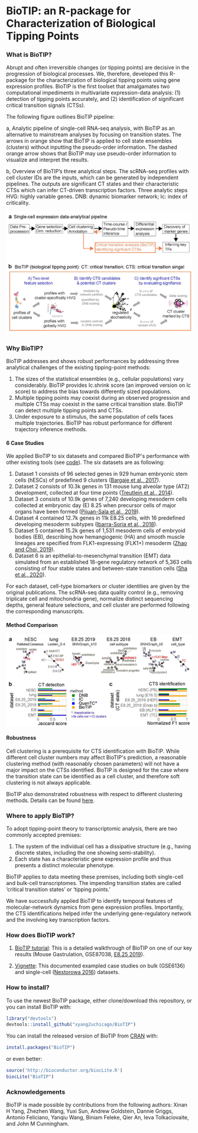 # BioTIP: an R-package for Characterization of Biological Tipping Points
### What is BioTIP?
Abrupt and often irreversible changes (or tipping points) are decisive in the progression of biological processes. We, therefore, developed this R-package for the characterization of biological tipping points using gene expression profiles. BioTIP is the first toolset that amalgamates two computational impediments in multivariate expression-data analysis: (1) detection of tipping points accurately, and (2) identification of significant critical transition signals (CTSs). 

The following figure outlines BioTIP pipeline: 

a, Analytic pipeline of single-cell RNA-seq analysis, with BioTIP as an alternative to mainstream analyses by focusing on transition states. The arrows in orange show that BioTIP is applied to cell state ensembles (clusters) without inputting the pseudo-order information. The dashed orange arrow shows that BioTIP may use pseudo-order information to visualize and interpret the results.  

b, Overview of BioTIP’s three analytical steps. The scRNA-seq profiles with cell cluster IDs are the inputs, which can be generated by independent pipelines. The outputs are significant CT states and their characteristic CTSs which can infer CT-driven transcription factors. Three analytic steps HVG: highly variable genes. DNB: dynamic biomarker network; Ic: index of criticality. 

<img src="https://github.com/xyang2uchicago/BioTIP/blob/master/results/Fig1_BioTIP_github.jpg"> 

### Why BioTIP?
BioTIP addresses and shows robust performances by addressing three analytical challenges of the existing tipping-point methods:

1. The sizes of the statistical ensembles (e.g., cellular populations) vary considerably. BioTIP provides Ic.shrink score (an improved version on Ic score) to address the bias towards differently sized populations.
2. Multiple tipping points may coexist during an observed progression and multiple CTSs may coexist in the same critical transition state. BioTIP can detect multiple tipping points and CTSs. 
3. Under exposure to a stimulus, the same population of cells faces multiple trajectories. BioTIP has robust performance for different trajectory inference methods. 

#### 6 Case Studies

We applied BioTIP to six datasets and compared BioTIP's performance with other existing tools (see [code](https://github.com/xyang2uchicago/BioTIP/blob/master/code)). The six datasets are as following:

1. Dataset 1 consists of 96 selected genes in 929 human embryonic stem cells (hESCs) of predefined 9 clusters ([Bargaje et al., 2017](https://pubmed.ncbi.nlm.nih.gov/28167799/)). 
2. Dataset 2 consists of 10.3k genes in 131 mouse lung alveolar type (AT2) development, collected at four time points ([Treutlein et al., 2014](https://pubmed.ncbi.nlm.nih.gov/24739965/)). 
3. Dataset 3 consists of 10.9k genes of 7,240 developing mesoderm cells collected at embryonic day (E) 8.25 when precursor cells of major organs have been formed ([Pijuan-Sala et al., 2019](https://pubmed.ncbi.nlm.nih.gov/30787436/)). 
4. Dataset 4 contained 12.7k genes in 11k E8.25 cells, with 16 predefined developing mesoderm subtypes ([Ibarra-Soria et al., 2018](https://www.nature.com/articles/s41556-017-0013-z)). 
5. Dataset 5 contained 15.2k genes of 1,531 mesoderm cells of embryoid bodies (EB), describing how hemangiogenic (HA) and smooth muscle lineages are specified from FLK1-expressing (FLK1+) mesoderm ([Zhao and Choi, 2019](https://pubmed.ncbi.nlm.nih.gov/31740535/)). 
6. Dataset 6 is an epithelial-to-mesenchymal transition (EMT) data simulated from an established 18-gene regulatory network of 5,363 cells consisting of four stable states and between-state transition cells ([Sha et al., 2020](https://academic.oup.com/nar/article/48/17/9505/5900115)). 

For each dataset, cell-type biomarkers or cluster identities are given by the original publications. The scRNA-seq data quality control (e.g., removing triplicate cell and mitochondria gene), normalize distinct sequencing depths, general feature selections, and cell cluster are performed following the corresponding manuscripts.

#### Method Comparison

<img src="https://github.com/xyang2uchicago/BioTIP/blob/master/results/6db_for_git.jpg"> 

#### Robustness

Cell clustering is a prerequisite for CTS identification with BioTIP. While different cell cluster numbers may affect BioTIP's prediction, a reasonable clustering method (with reasonably chosen parameters) will not have a major impact on the CTSs identified. BioTIP is designed for the case where the transition state can be identified as a cell cluster, and therefore soft clustering is not always applicable. 

BioTIP also demonstrated robustness with respect to different clustering methods. Details can be found [here](https://github.com/xyang2uchicago/BioTIP/blob/master/results/robustness.md). 


### Where to apply BioTIP?
To adopt tipping-point theory to transcriptomic analysis, there are two commonly accepted premises:  

1. The system of the individual cell has a dissipative structure (e.g., having discrete states, including the one showing semi-stability).
2. Each state has a characteristic gene expression profile and thus presents a distinct molecular phenotype.  

BioTIP applies to data meeting these premises, including both single-cell and bulk-cell transcriptomes. The impending transition states are called ‘critical transition states’ or ‘tipping points.’

We have successfully applied BioTIP to identify temporal features of molecular-network dynamics from gene expression profiles. Importantly, the CTS identifications helped infer the underlying gene-regulatory network and the involving key transcription factors.

### How does BioTIP work? 

1. [BioTIP tutorial](https://htmlpreview.github.io/?https://github.com/xyang2uchicago/BioTIP/blob/master/tutorial/Gastrulation.html): This is a detailed walkthrough of BioTIP on one of our key results (Mouse Gastrulation, GSE87038, [E8.25 2019](https://www.ncbi.nlm.nih.gov/geo/query/acc.cgi?acc=GSE87038)). 

2. [Vignette](https://bioconductor.org/packages/release/bioc/vignettes/BioTIP/inst/doc/BioTIP.html): This documented exampled case studies on bulk (GSE6136) and single-cell ([Nestorowa 2016](https://pubmed.ncbi.nlm.nih.gov/27365425/)) datasets.

### How to install?
To use the newest BioTIP package, either clone/download this repository, or you can install BioTIP with:

```r
library("devtools")
devtools::install_github("xyang2uchicago/BioTIP")
```

You can install the released version of BioTIP from [CRAN](https://CRAN.R-project.org) with:

``` r
install.packages("BioTIP")
```
or even better:
``` r
source('http://bioconductor.org/biocLite.R')
biocLite("BioTIP")
```

### Acknowledgements
BioTIP is made possible by contributions from the following authors: Xinan H Yang, Zhezhen Wang, Yuxi Sun, Andrew Goldstein, Dannie Griggs, Antonio Feliciano, Yanqiu Wang, Biniam Feleke, Qier An, Ieva Tolkaciovaite, and John M Cunningham. 
